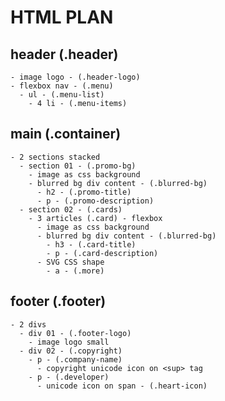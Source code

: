 # HTML PLAN

## **header** (.header)
    - image logo - (.header-logo)
    - flexbox nav - (.menu)
      - ul - (.menu-list)
        - 4 li - (.menu-items) 

## **main** (.container)
    - 2 sections stacked
      - section 01 - (.promo-bg)
        - image as css background
        - blurred bg div content - (.blurred-bg) 
          - h2 - (.promo-title)
          - p - (.promo-description)
      - section 02 - (.cards)
        - 3 articles (.card) - flexbox
          - image as css background
          - blurred bg div content - (.blurred-bg) 
            - h3 - (.card-title)
            - p - (.card-description)
          - SVG CSS shape
            - a - (.more)

## **footer** (.footer)
    - 2 divs
      - div 01 - (.footer-logo)
        - image logo small
      - div 02 - (.copyright)
        - p - (.company-name)
          - copyright unicode icon on <sup> tag
        - p - (.developer)
          - unicode icon on span - (.heart-icon)